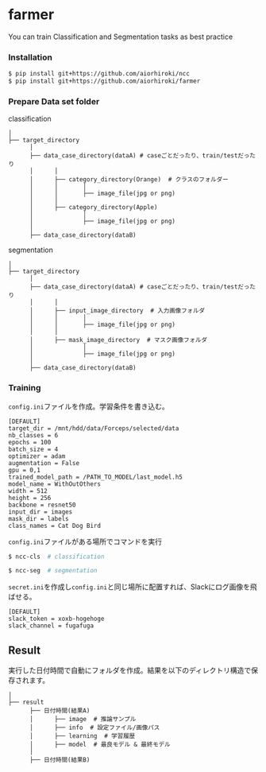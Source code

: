 # farmer
You can train Classification and Segmentation tasks as best practice


### Installation
```bash
$ pip install git+https://github.com/aiorhiroki/ncc
$ pip install git+https://github.com/aiorhiroki/farmer
```

### Prepare Data set folder
classification


    │
    ├── target_directory
          │ 
          ├── data_case_directory(dataA) # caseごとだったり、train/testだったり
          │      │ 
          │      ├── category_directory(Orange)  # クラスのフォルダー
          │      │       │      
          │      │       ├── image_file(jpg or png)
          │      │
          │      ├── category_directory(Apple)
          │              │      
          │              ├── image_file(jpg or png)
          │     
          ├── data_case_directory(dataB)

segmentation


    │
    ├── target_directory
          │ 
          ├── data_case_directory(dataA) # caseごとだったり、train/testだったり
          │      │ 
          │      ├── input_image_directory  # 入力画像フォルダ
          │      │       │      
          │      │       ├── image_file(jpg or png)
          │      │
          │      ├── mask_image_directory  # マスク画像フォルダ
          │              │      
          │              ├── image_file(jpg or png)
          │     
          ├── data_case_directory(dataB)

### Training
`config.ini`ファイルを作成。学習条件を書き込む。 
```buildoutcfg
[DEFAULT]
target_dir = /mnt/hdd/data/Forceps/selected/data
nb_classes = 6
epochs = 100
batch_size = 4
optimizer = adam
augmentation = False
gpu = 0,1
trained_model_path = /PATH_TO_MODEL/last_model.h5
model_name = WithOutOthers
width = 512
height = 256
backbone = resnet50
input_dir = images
mask_dir = labels
class_names = Cat Dog Bird 
```

`config.ini`ファイルがある場所でコマンドを実行 

```bash
$ ncc-cls  # classification
```

```bash
$ ncc-seg  # segmentation
```

`secret.ini`を作成し`config.ini`と同じ場所に配置すれば、Slackにログ画像を飛ばせる。
```buildoutcfg
[DEFAULT]
slack_token = xoxb-hogehoge
slack_channel = fugafuga
```

Result
------------
実行した日付時間で自動にフォルダを作成。結果を以下のディレクトリ構造で保存されます。


    │ 
    ├── result
          ├── 日付時間(結果A)
          │      ├── image  # 推論サンプル
          │      ├── info  # 設定ファイル/画像パス
          │      ├── learning  # 学習履歴 
          │      ├── model  # 最良モデル & 最終モデル
          │           
          ├── 日付時間(結果B)

